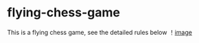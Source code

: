 # flying-chess-game
This is a flying chess game, see the detailed rules below
！[image](https://github.com/cobalt-sv/flying-chess-game/blob/main/My%20project%20(2)%20-%20SampleScene%20-%20Windows%2C%20Mac%2C%20Linux%20-%20Unity%202022.3.19f1_%20_DX11_%202024_5_4%2021_59_16.png)
